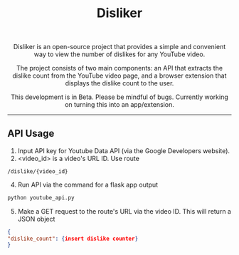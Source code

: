 <h1 align="center">Disliker</h1>
<br />

<p align="center">
Disliker is an open-source project that provides a simple and convenient way to view the number of dislikes for any YouTube video. 
</p>
<p align="center">
The project consists of two main components: an API that extracts the dislike count from the YouTube video page, and a browser extension that displays the dislike count to the user.
</p>
<p align="center">
This development is in Beta. Please be mindful of bugs. Currently working on turning this into an app/extension. 
</p>

---

<h2>API Usage</h2>

1. Input API key for Youtube Data API (via the Google Developers website).
2. <video_id> is a video's URL ID. Use route 
```
/dislike/{video_id}
```
4. Run API via the command for a flask app output
```python
python youtube_api.py
```
5. Make a GET request to the route's URL via the video ID. This will return a JSON object 
```json
{
"dislike_count": {insert dislike counter} 
}
```




